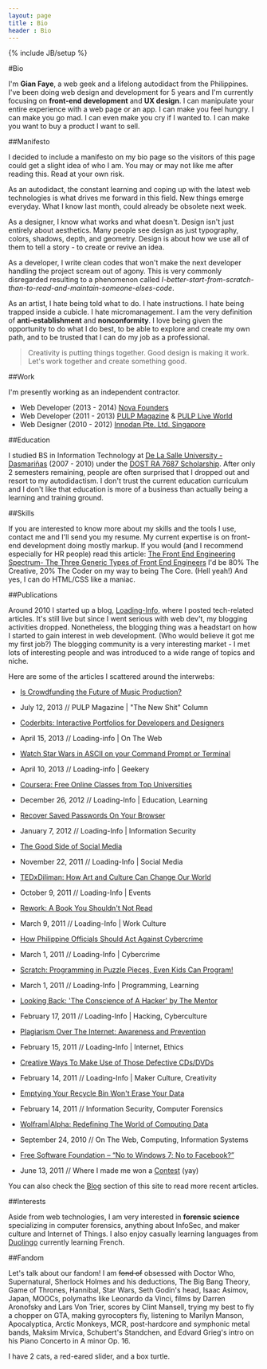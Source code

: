 ```yaml
---
layout: page
title : Bio
header : Bio
---
```

{% include JB/setup %}

#Bio

I'm **Gian Faye**, a web geek and a lifelong autodidact from the Philippines. I've been doing web design and development for 5 years and I'm currently focusing on **front-end development** and **UX design**. I can manipulate your entire experience with a web page or an app. I can make you feel hungry. I can make you go mad. I can even make you cry if I wanted to. I can make you want to buy a product I want to sell. 

##Manifesto

I decided to include a manifesto on my bio page so the visitors of this page could get a slight idea of who I am. You may or may not like me after reading this. Read at your own risk.

As an autodidact, the constant learning and coping up with the latest web technologies is what drives me forward in this field. New things emerge everyday. What I know last month, could already be obsolete next week.

As a designer, I know what works and what doesn't. Design isn't just entirely about aesthetics. Many people see design as just typography, colors, shadows, depth, and geometry. Design is about how we use all of them to tell a story - to create or revive an idea.

As a developer, I write clean codes that won't make the next developer handling the project scream out of agony. This is very commonly disregarded resulting to a phenomenon called *I-better-start-from-scratch-than-to-read-and-maintain-someone-elses-code*. 

As an artist, I hate being told what to do. I hate instructions. I hate being trapped inside a cubicle. I hate micromanagement. I am the very definition of **anti-establishment** and **nonconformity**. I love being given the opportunity to do what I do best, to be able to explore and create my own path, and to be trusted that I can do my job as a professional.

> Creativity is putting things together. Good design is making it work.
Let's work together and create something good.

##Work

I'm presently working as an independent contractor. 

* Web Developer (2013 - 2014) [Nova Founders](http://novafounders.com)
* Web Developer (2011 - 2013) [PULP Magazine](http://pulpmagazinelive.com) & [PULP Live World](http://pulpliveworld.com)
* Web Designer  (2010 - 2012) [Innodan Pte. Ltd. Singapore](http://www.innodan.com/)

##Education

I studied BS in Information Technology at [De La Salle University - Dasmariñas](http://www.dlsud.edu.ph/) (2007 - 2010) under the [DOST RA 7687 Scholarship](http://region4a.dost.gov.ph/databases/scho_details.php?studid=2897). After only 2 semesters remaining, people are often surprised that I dropped out and resort to my autodidactism. I don't trust the current education curriculum and I don't like that education is more of a business than actually being a learning and training ground. 

##Skills

If you are interested to know more about my skills and the tools I use, contact me and I'll send you my resume. My current expertise is on front-end development doing mostly markup. If you would (and I recommend especially for HR people) read this article: [The Front End Engineering Spectrum- The Three Generic Types of Front End Engineers](http://htmlcssjavascript.com/web/the-front-end-engineering-spectrum-the-three-generic-types-of-front-end-engineers/) I'd be 80% The Creative, 20% The Coder on my way to being The Core. (Hell yeah!) And yes, I can do HTML/CSS like a maniac.

##Publications

Around 2010 I started up a blog, [Loading-Info](http://the.loading-info.net), where I posted tech-related articles. It's still live but since I went serious with web dev't, my blogging activities dropped. Nonetheless, the blogging thing was a headstart on how I started to gain interest in web development. (Who would believe it got me my first job?) The blogging community is a very interesting market - I met lots of interesting people and was introduced to a wide range of topics and niche.

Here are some of the articles I scattered around the interwebs:

* [Is Crowdfunding the Future of Music Production?](http://pulpmagazinelive.com/column/new-shit/crowdfunding-future-of-music-production)
* July 12, 2013 // PULP Magazine | "The New Shit" Column

* [Coderbits: Interactive Portfolios for Developers and Designers](http://the.loading-info.net/2013/04/coderbits-interactive-portfolios.html)
* April 15, 2013 // Loading-info | On The Web

* [Watch Star Wars in ASCII on your Command Prompt or Terminal](http://the.loading-info.net/2013/04/watch-star-wars-in-ascii.html)
* April 10, 2013 // Loading-info | Geekery

* [Coursera: Free Online Classes from Top Universities](http://the.loading-info.net/2012/12/coursera-free-online-courses.html)
* December 26, 2012 // Loading-Info | Education, Learning

* [Recover Saved Passwords On Your Browser](http://the.loading-info.net/2012/01/recover-saved-passwords-on-your-browser.html)
* January 7, 2012 // Loading-Info | Information Security

* [The Good Side of Social Media](http://the.loading-info.net/2011/11/lolo-luis-missing-case-solved-good-side.html)
* November 22, 2011 // Loading-Info | Social Media

* [TEDxDiliman: How Art and Culture Can Change Our World](http://the.loading-info.net/2011/10/tedxdiliman-how-art-and-culture-can.html)
* October 9, 2011 // Loading-Info | Events

* [Rework: A Book You Shouldn't Not Read](http://the.loading-info.net/2011/03/rework-book-you-shouldnt-not-read.html)
* March 9, 2011 // Loading-Info | Work Culture

* [How Philippine Officials Should Act Against Cybercrime](http://the.loading-info.net/2011/03/how-philippine-officials-should-act.html)
* March 1, 2011 // Loading-Info | Cybercrime

* [Scratch: Programming in Puzzle Pieces, Even Kids Can Program!](http://the.loading-info.net/2011/02/scratch-programming-in-puzzle-pieces.html)
* March 1, 2011 // Loading-Info | Programming, Learning

* [Looking Back: 'The Conscience of A Hacker' by The Mentor](http://the.loading-info.net/2011/02/looking-back-conscience-of-hacker-by.html)
* February 17, 2011 // Loading-Info | Hacking, Cyberculture

* [Plagiarism Over The Internet: Awareness and Prevention](http://the.loading-info.net/2011/02/plagiarism-over-internet-awareness-and.html)
* February 15, 2011 // Loading-Info | Internet, Ethics

* [Creative Ways To Make Use of Those Defective CDs/DVDs](http://the.loading-info.net/2011/02/creative-ways-to-make-use-of-those.html)
* February 14, 2011 // Loading-Info | Maker Culture, Creativity

* [Emptying Your Recycle Bin Won't Erase Your Data](http://the.loading-info.net/2011/02/emptying-your-recycle-bin-wont-erase.html)
* February 14, 2011 // Information Security, Computer Forensics

* [Wolfram|Alpha: Redefining The World of Computing Data](http://the.loading-info.net/2010/09/wolframalpha-redefining-world-of.html)
* September 24, 2010 // On The Web, Computing, Information Systems

* [Free Software Foundation – “No to Windows 7; No to Facebook?”](http://www.blogengage.com/blogger/free-software-foundation-no-to-windows-7-no-to-facebook/)
* June 13, 2011 // Where I made me won a [Contest](http://www.blogengage.com/blogger/the-june-2011-blogger-spotlight-winners/) (yay)

You can also check the [Blog](/posts) section of this site to read more recent articles.

##Interests

Aside from web technologies, I am very interested in **forensic science** specializing in computer forensics, anything about InfoSec, and maker culture and Internet of Things. I also enjoy casually learning languages from [Duolingo](http://duolingo.com) currently learning French.

##Fandom

Let's talk about our fandom! I am <s>fond of</s> obsessed with Doctor Who, Supernatural, Sherlock Holmes and his deductions, The Big Bang Theory, Game of Thrones, Hannibal, Star Wars, Seth Godin's head, Isaac Asimov, Japan, MOOCs, polymaths like Leonardo da Vinci, films by Darren Aronofsky and Lars Von Trier, scores by Clint Mansell, trying my best to fly a chopper on GTA, making gyrocopters fly, listening to Marilyn Manson, Apocalyptica, Arctic Monkeys, MCR, post-hardcore and symphonic metal bands, Maksim Mrvica, Schubert's Standchen, and Edvard Grieg's intro on his Piano Concerto in A minor Op. 16. 

I have 2 cats, a red-eared slider, and a box turtle.

